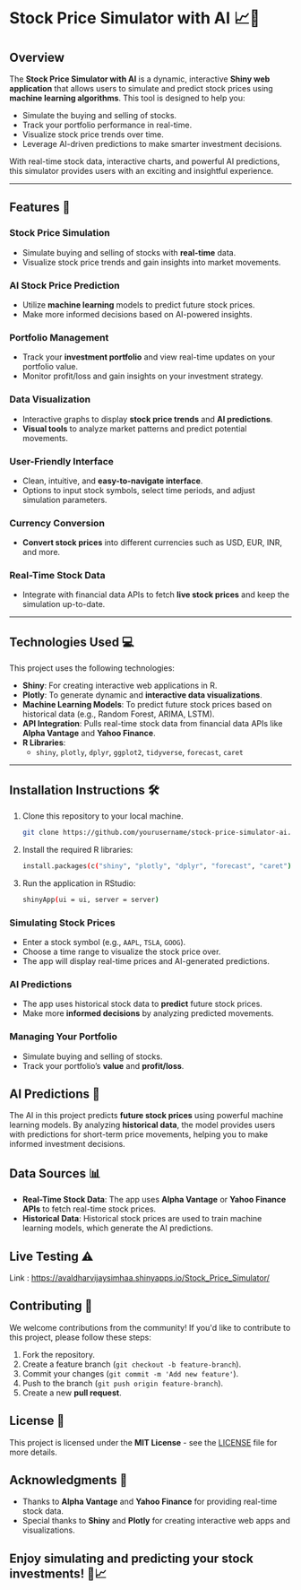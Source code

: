 # **Stock Price Simulator with AI** 📈🤖

## **Overview**
The **Stock Price Simulator with AI** is a dynamic, interactive **Shiny web application** that allows users to simulate and predict stock prices using **machine learning algorithms**. This tool is designed to help you:
- Simulate the buying and selling of stocks.
- Track your portfolio performance in real-time.
- Visualize stock price trends over time.
- Leverage AI-driven predictions to make smarter investment decisions.

With real-time stock data, interactive charts, and powerful AI predictions, this simulator provides users with an exciting and insightful experience.

---

## **Features** 🌟
### **Stock Price Simulation**
- Simulate buying and selling of stocks with **real-time** data.
- Visualize stock price trends and gain insights into market movements.

### **AI Stock Price Prediction**
- Utilize **machine learning** models to predict future stock prices.
- Make more informed decisions based on AI-powered insights.

### **Portfolio Management**
- Track your **investment portfolio** and view real-time updates on your portfolio value.
- Monitor profit/loss and gain insights on your investment strategy.

### **Data Visualization**
- Interactive graphs to display **stock price trends** and **AI predictions**.
- **Visual tools** to analyze market patterns and predict potential movements.

### **User-Friendly Interface**
- Clean, intuitive, and **easy-to-navigate interface**.
- Options to input stock symbols, select time periods, and adjust simulation parameters.

### **Currency Conversion**
- **Convert stock prices** into different currencies such as USD, EUR, INR, and more.

### **Real-Time Stock Data**
- Integrate with financial data APIs to fetch **live stock prices** and keep the simulation up-to-date.

---

## **Technologies Used** 💻
This project uses the following technologies:

- **Shiny**: For creating interactive web applications in R.
- **Plotly**: To generate dynamic and **interactive data visualizations**.
- **Machine Learning Models**: To predict future stock prices based on historical data (e.g., Random Forest, ARIMA, LSTM).
- **API Integration**: Pulls real-time stock data from financial data APIs like **Alpha Vantage** and **Yahoo Finance**.
- **R Libraries**: 
   - `shiny`, `plotly`, `dplyr`, `ggplot2`, `tidyverse`, `forecast`, `caret`

---

## **Installation Instructions** 🛠️
1. Clone this repository to your local machine.
   ```bash
   git clone https://github.com/yourusername/stock-price-simulator-ai.git

2. Install the required R libraries:
   ```bash
   install.packages(c("shiny", "plotly", "dplyr", "forecast", "caret"))

3. Run the application in RStudio:
   ```bash
   shinyApp(ui = ui, server = server)

### **Simulating Stock Prices**
- Enter a stock symbol (e.g., `AAPL`, `TSLA`, `GOOG`).
- Choose a time range to visualize the stock price over.
- The app will display real-time prices and AI-generated predictions.

### **AI Predictions**
- The app uses historical stock data to **predict** future stock prices.
- Make more **informed decisions** by analyzing predicted movements.

### **Managing Your Portfolio**
- Simulate buying and selling of stocks.
- Track your portfolio’s **value** and **profit/loss**.

## **AI Predictions** 🔮
The AI in this project predicts **future stock prices** using powerful machine learning models. By analyzing **historical data**, the model provides users with predictions for short-term price movements, helping you to make informed investment decisions.

## **Data Sources** 📊

- **Real-Time Stock Data**: The app uses **Alpha Vantage** or **Yahoo Finance APIs** to fetch real-time stock prices.
- **Historical Data**: Historical stock prices are used to train machine learning models, which generate the AI predictions.

## **Live Testing** ⚠️

Link : https://avaldharvijaysimhaa.shinyapps.io/Stock_Price_Simulator/

## **Contributing** 🤝
We welcome contributions from the community! If you'd like to contribute to this project, please follow these steps:
1. Fork the repository.
2. Create a feature branch (`git checkout -b feature-branch`).
3. Commit your changes (`git commit -m 'Add new feature'`).
4. Push to the branch (`git push origin feature-branch`).
5. Create a new **pull request**.

## **License** 📜
This project is licensed under the **MIT License** - see the [LICENSE](LICENSE) file for more details.

## **Acknowledgments** 🎉
- Thanks to **Alpha Vantage** and **Yahoo Finance** for providing real-time stock data.
- Special thanks to **Shiny** and **Plotly** for creating interactive web apps and visualizations.

## **Enjoy simulating and predicting your stock investments!** 🚀📈
